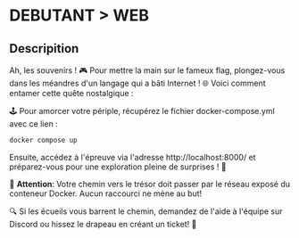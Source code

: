 # DEBUTANT > WEB
## Descripition 
Ah, les souvenirs ! 🎮 Pour mettre la main sur le fameux flag, plongez-vous dans les méandres d'un langage qui a bâti Internet ! 🌐 Voici comment entamer cette quête nostalgique :

🕹️ Pour amorcer votre périple, récupérez le fichier docker-compose.yml avec ce lien :
```bash
docker compose up
```
Ensuite, accédez à l'épreuve via l'adresse http://localhost:8000/ et préparez-vous pour une exploration pleine de surprises ! 🏰

🔔 **Attention**: Votre chemin vers le trésor doit passer par le réseau exposé du conteneur Docker. Aucun raccourci ne mène au but!

🔍 Si les écueils vous barrent le chemin, demandez de l'aide à l'équipe sur Discord ou hissez le drapeau en créant un ticket! 🚩
